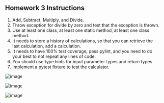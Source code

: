 ## Homework 3 Instructions

1. Add, Subtract, Multiply, and Divide.
2. Throw exception for divide by zero and test that the exception is thrown.
3. Use at least one class, at least one static method, at least one class method.
4. It needs to store a history of calculations, so that you can retrieve the last calculation, add a calculation.
5. It needs to have 100% test coverage, pass pylint, and you need to do your best to not repeat any lines of code.
6. You should use type hints for input parameter types and return types.
7. Implement a pytest fixture to test the calculator.

![image](https://github.com/user-attachments/assets/904cd3e6-7610-44f1-afcc-5830f030326d)

![image](https://github.com/user-attachments/assets/913cb3e1-7c1c-4867-a3a7-522c41713d05)

![image](https://github.com/user-attachments/assets/8240bb63-fd77-45ea-8fbc-f69b17f62368)
